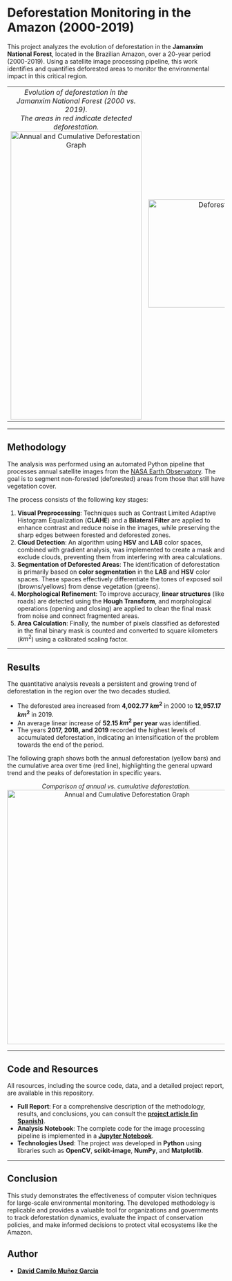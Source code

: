 # Deforestation Monitoring in the Amazon (2000-2019)

This project analyzes the evolution of deforestation in the **Jamanxim National Forest**, located in the Brazilian Amazon, over a 20-year period (2000-2019). Using a satellite image processing pipeline, this work identifies and quantifies deforested areas to monitor the environmental impact in this critical region.

<table>
  <tr>
    <td align="center">
      <i>Evolution of deforestation in the Jamanxim National Forest (2000 vs. 2019).<br>
      The areas in red indicate detected deforestation.</i><br>
      <img width="303" height="667" alt="Annual and Cumulative Deforestation Graph" src="https://github.com/user-attachments/assets/17f21adb-97f7-4d29-be49-3bb54bcab9ff" />
    </td>
    <td align="right">
      <img src="https://github.com/user-attachments/assets/640c2cc5-f4c5-4545-b004-73d52d56c0a1" alt="Deforestation GIF" width="250" />
    </td>
  </tr>
</table>

---

## Methodology

The analysis was performed using an automated Python pipeline that processes annual satellite images from the [NASA Earth Observatory](https://earthobservatory.nasa.gov/). The goal is to segment non-forested (deforested) areas from those that still have vegetation cover.

The process consists of the following key stages:

1.  **Visual Preprocessing**: Techniques such as Contrast Limited Adaptive Histogram Equalization (**CLAHE**) and a **Bilateral Filter** are applied to enhance contrast and reduce noise in the images, while preserving the sharp edges between forested and deforested zones.
2.  **Cloud Detection**: An algorithm using **HSV** and **LAB** color spaces, combined with gradient analysis, was implemented to create a mask and exclude clouds, preventing them from interfering with area calculations.
3.  **Segmentation of Deforested Areas**: The identification of deforestation is primarily based on **color segmentation** in the **LAB** and **HSV** color spaces. These spaces effectively differentiate the tones of exposed soil (browns/yellows) from dense vegetation (greens).
4.  **Morphological Refinement**: To improve accuracy, **linear structures** (like roads) are detected using the **Hough Transform**, and morphological operations (opening and closing) are applied to clean the final mask from noise and connect fragmented areas.
5.  **Area Calculation**: Finally, the number of pixels classified as deforested in the final binary mask is counted and converted to square kilometers ($km^2$) using a calibrated scaling factor.

---

## Results

The quantitative analysis reveals a persistent and growing trend of deforestation in the region over the two decades studied.

* The deforested area increased from **4,002.77 $km^2$** in 2000 to **12,957.17 $km^2$** in 2019.
* An average linear increase of **52.15 $km^2$ per year** was identified.
* The years **2017, 2018, and 2019** recorded the highest levels of accumulated deforestation, indicating an intensification of the problem towards the end of the period.

The following graph shows both the annual deforestation (yellow bars) and the cumulative area over time (red line), highlighting the general upward trend and the peaks of deforestation in specific years.

<p align="center">
  <i>Comparison of annual vs. cumulative deforestation.</i><br>
  <img width="539" height="588" alt="Annual and Cumulative Deforestation Graph" src="https://github.com/user-attachments/assets/06a76f57-2d91-4770-b8e0-f8a81c9d401b" />
</p>

---

## Code and Resources

All resources, including the source code, data, and a detailed project report, are available in this repository.

* **Full Report**: For a comprehensive description of the methodology, results, and conclusions, you can consult the **[project article (in Spanish)](https://github.com/davidcamilo0710/deforest_amazonia/blob/main/deforest_amazonia.pdf)**.
* **Analysis Notebook**: The complete code for the image processing pipeline is implemented in a **[Jupyter Notebook](https://github.com/davidcamilo0710/deforest_amazonia/blob/main/src.ipynb)**.
* **Technologies Used**: The project was developed in **Python** using libraries such as **OpenCV**, **scikit-image**, **NumPy**, and **Matplotlib**.

---

## Conclusion

This study demonstrates the effectiveness of computer vision techniques for large-scale environmental monitoring. The developed methodology is replicable and provides a valuable tool for organizations and governments to track deforestation dynamics, evaluate the impact of conservation policies, and make informed decisions to protect vital ecosystems like the Amazon.

## Author

* **[David Camilo Muñoz Garcia](https://github.com/davidcamilo0710)**
